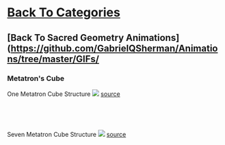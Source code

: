 # [Back To Categories](https://github.com/GabrielQSherman/Animations/tree/master#readme)
## [Back To Sacred Geometry Animations](https://github.com/GabrielQSherman/Animations/tree/master/GIFs/

### Metatron's Cube

One Metatron Cube Structure
![](metatronv1.gif)
[source](https://github.com/GabrielQSherman/Animations/tree/master/Jun2020/metatron.js)

<p>&nbsp<p><p>&nbsp<p>

Seven Metatron Cube Structure
![](metatronv2.gif)
[source](https://github.com/GabrielQSherman/Animations/tree/master/Jun2020/metatron.js)